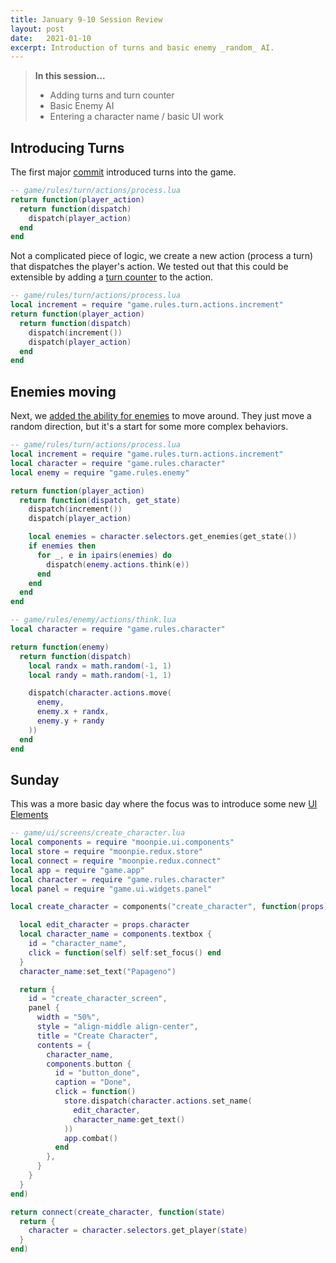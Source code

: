 ```yaml
---
title: January 9-10 Session Review
layout: post
date:   2021-01-10
excerpt: Introduction of turns and basic enemy _random_ AI.
---
```


> **In this session...**
> - Adding turns and turn counter
> - Basic Enemy AI
> - Entering a character name / basic UI work

## Introducing Turns

The first major [commit](https://github.com/tredfern/terminus/commit/cfc16704532119046d3cdb48026b1466bbb9be1a) introduced
turns into the game. 

```lua
-- game/rules/turn/actions/process.lua
return function(player_action)
  return function(dispatch)
    dispatch(player_action)
  end
end 
```

Not a complicated piece of logic, we create a new action (process a turn) that dispatches the player's action. We tested out that this could be extensible by adding a [turn counter](https://github.com/tredfern/terminus/commit/d3cbccacd971b1d997e3c85ccc6251e8dc0eb25a) to the action.

```lua
-- game/rules/turn/actions/process.lua
local increment = require "game.rules.turn.actions.increment"
return function(player_action)
  return function(dispatch)
    dispatch(increment())
    dispatch(player_action)
  end
end 
```

## Enemies moving

Next, we [added the ability for enemies](https://github.com/tredfern/terminus/commit/041d04270a4e242eaee34fa429de4d246c68df4f) to move around. They just move a random direction, but it's a start for some more complex behaviors.

```lua
-- game/rules/turn/actions/process.lua
local increment = require "game.rules.turn.actions.increment"
local character = require "game.rules.character"
local enemy = require "game.rules.enemy"

return function(player_action)
  return function(dispatch, get_state)
    dispatch(increment())
    dispatch(player_action)

    local enemies = character.selectors.get_enemies(get_state())
    if enemies then
      for _, e in ipairs(enemies) do
        dispatch(enemy.actions.think(e))
      end
    end
  end
end

-- game/rules/enemy/actions/think.lua
local character = require "game.rules.character"

return function(enemy)
  return function(dispatch)
    local randx = math.random(-1, 1)
    local randy = math.random(-1, 1)

    dispatch(character.actions.move(
      enemy,
      enemy.x + randx,
      enemy.y + randy
    ))
  end
end 
```

## Sunday

This was a more basic day where the focus was to introduce some new [UI Elements](https://github.com/tredfern/terminus/commit/bc8cf9732badac4c48556776a2a485081a484d11)

```lua
-- game/ui/screens/create_character.lua
local components = require "moonpie.ui.components"
local store = require "moonpie.redux.store"
local connect = require "moonpie.redux.connect"
local app = require "game.app"
local character = require "game.rules.character"
local panel = require "game.ui.widgets.panel"

local create_character = components("create_character", function(props)

  local edit_character = props.character
  local character_name = components.textbox {
    id = "character_name",
    click = function(self) self:set_focus() end
  }
  character_name:set_text("Papageno")

  return {
    id = "create_character_screen",
    panel {
      width = "50%",
      style = "align-middle align-center",
      title = "Create Character",
      contents = {
        character_name,
        components.button {
          id = "button_done",
          caption = "Done",
          click = function()
            store.dispatch(character.actions.set_name(
              edit_character,
              character_name:get_text()
            ))
            app.combat()
          end
        },
      }
    }
  }
end)

return connect(create_character, function(state)
  return {
    character = character.selectors.get_player(state)
  }
end) 
```